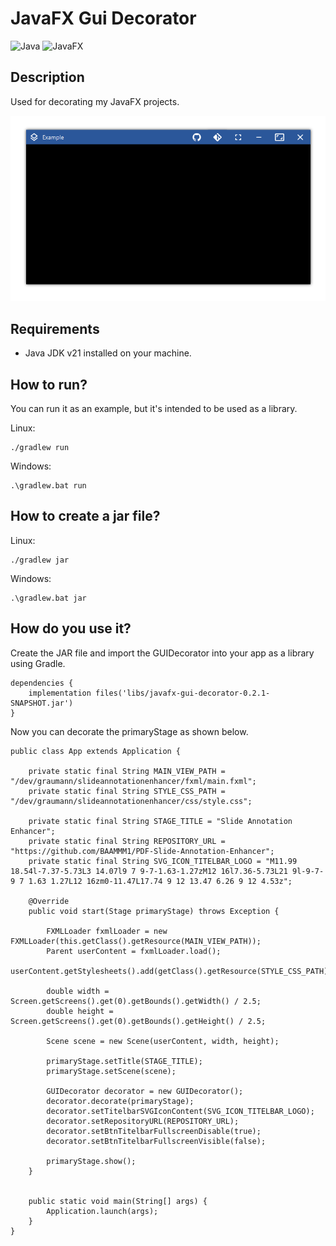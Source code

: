 # JavaFX Gui Decorator
![Java](https://img.shields.io/badge/Java-ED8B00?style=for-the-badge&logo=openjdk&logoColor=white) ![JavaFX](https://img.shields.io/badge/javafx-%23FF0000.svg?style=for-the-badge&logo=javafx&logoColor=white)

## Description
Used for decorating my JavaFX projects.

![](https://github.com/BAAMMM1/JavaFX-Gui-Decorator/blob/9e1551850ef61178f55a8c508c673cc1c5a07392/images/teaser.png)

## Requirements
- Java JDK v21 installed on your machine.

## How to run?
You can run it as an example, but it's intended to be used as a library.

Linux:
```
./gradlew run
```

Windows:
```
.\gradlew.bat run
```

## How to create a jar file?
Linux:
```
./gradlew jar
```

Windows:
```
.\gradlew.bat jar
```

## How do you use it?
Create the JAR file and import the GUIDecorator into your app as a library using Gradle.

```
dependencies {
    implementation files('libs/javafx-gui-decorator-0.2.1-SNAPSHOT.jar')
}
```

Now you can decorate the primaryStage as shown below.

```
public class App extends Application {

    private static final String MAIN_VIEW_PATH = "/dev/graumann/slideannotationenhancer/fxml/main.fxml";
    private static final String STYLE_CSS_PATH = "/dev/graumann/slideannotationenhancer/css/style.css";

    private static final String STAGE_TITLE = "Slide Annotation Enhancer";        
    private static final String REPOSITORY_URL = "https://github.com/BAAMMM1/PDF-Slide-Annotation-Enhancer";
    private static final String SVG_ICON_TITELBAR_LOGO = "M11.99 18.54l-7.37-5.73L3 14.07l9 7 9-7-1.63-1.27zM12 16l7.36-5.73L21 9l-9-7-9 7 1.63 1.27L12 16zm0-11.47L17.74 9 12 13.47 6.26 9 12 4.53z";

    @Override
    public void start(Stage primaryStage) throws Exception {

        FXMLLoader fxmlLoader = new FXMLLoader(this.getClass().getResource(MAIN_VIEW_PATH));
        Parent userContent = fxmlLoader.load();
        userContent.getStylesheets().add(getClass().getResource(STYLE_CSS_PATH).toExternalForm());

        double width = Screen.getScreens().get(0).getBounds().getWidth() / 2.5;
        double height = Screen.getScreens().get(0).getBounds().getHeight() / 2.5;

        Scene scene = new Scene(userContent, width, height);

        primaryStage.setTitle(STAGE_TITLE);
        primaryStage.setScene(scene);
        
        GUIDecorator decorator = new GUIDecorator();
        decorator.decorate(primaryStage);
        decorator.setTitelbarSVGIconContent(SVG_ICON_TITELBAR_LOGO);
        decorator.setRepositoryURL(REPOSITORY_URL);
        decorator.setBtnTitelbarFullscreenDisable(true);
        decorator.setBtnTitelbarFullscreenVisible(false);        

        primaryStage.show();
    }


    public static void main(String[] args) {
        Application.launch(args);
    }
}
```
